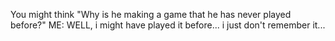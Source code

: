 You might think "Why is he making a game that he has never played before?"
ME: WELL, i might have played it before... i just don't remember it...

